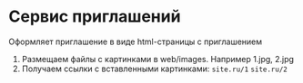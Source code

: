# Сервис приглашений
Оформляет приглашение в виде html-страницы с приглашением

1) Размещаем файлы с картинками в web/images. Например 1.jpg, 2.jpg
2) Получаем ссылки с вставленными картинками: 
`site.ru/1` `site.ru/2`